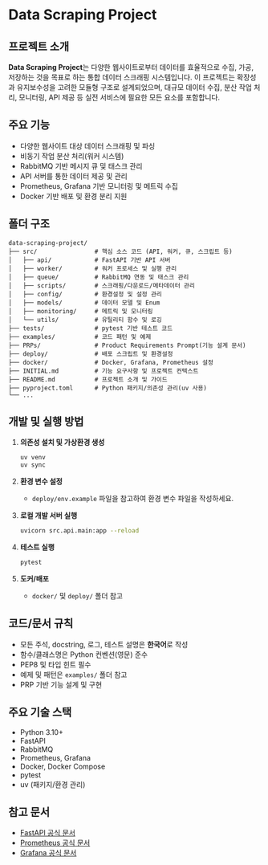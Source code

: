 # Data Scraping Project

## 프로젝트 소개

**Data Scraping Project**는 다양한 웹사이트로부터 데이터를 효율적으로 수집, 가공, 저장하는 것을 목표로 하는 통합 데이터 스크래핑 시스템입니다. 이 프로젝트는 확장성과 유지보수성을 고려한 모듈형 구조로 설계되었으며, 대규모 데이터 수집, 분산 작업 처리, 모니터링, API 제공 등 실전 서비스에 필요한 모든 요소를 포함합니다.

## 주요 기능

- 다양한 웹사이트 대상 데이터 스크래핑 및 파싱
- 비동기 작업 분산 처리(워커 시스템)
- RabbitMQ 기반 메시지 큐 및 태스크 관리
- API 서버를 통한 데이터 제공 및 관리
- Prometheus, Grafana 기반 모니터링 및 메트릭 수집
- Docker 기반 배포 및 환경 분리 지원

## 폴더 구조

```
data-scraping-project/
├── src/                # 핵심 소스 코드 (API, 워커, 큐, 스크립트 등)
│   ├── api/            # FastAPI 기반 API 서버
│   ├── worker/         # 워커 프로세스 및 실행 관리
│   ├── queue/          # RabbitMQ 연동 및 태스크 관리
│   ├── scripts/        # 스크래핑/다운로드/메타데이터 관리
│   ├── config/         # 환경설정 및 설정 관리
│   ├── models/         # 데이터 모델 및 Enum
│   ├── monitoring/     # 메트릭 및 모니터링
│   └── utils/          # 유틸리티 함수 및 로깅
├── tests/              # pytest 기반 테스트 코드
├── examples/           # 코드 패턴 및 예제
├── PRPs/               # Product Requirements Prompt(기능 설계 문서)
├── deploy/             # 배포 스크립트 및 환경설정
├── docker/             # Docker, Grafana, Prometheus 설정
├── INITIAL.md          # 기능 요구사항 및 프로젝트 컨텍스트
├── README.md           # 프로젝트 소개 및 가이드
├── pyproject.toml      # Python 패키지/의존성 관리(uv 사용)
└── ...
```

## 개발 및 실행 방법

1. **의존성 설치 및 가상환경 생성**

   ```bash
   uv venv
   uv sync
   ```

2. **환경 변수 설정**

   - `deploy/env.example` 파일을 참고하여 환경 변수 파일을 작성하세요.

3. **로컬 개발 서버 실행**

   ```bash
   uvicorn src.api.main:app --reload
   ```

4. **테스트 실행**

   ```bash
   pytest
   ```

5. **도커/배포**
   - `docker/` 및 `deploy/` 폴더 참고

## 코드/문서 규칙

- 모든 주석, docstring, 로그, 테스트 설명은 **한국어**로 작성
- 함수/클래스명은 Python 컨벤션(영문) 준수
- PEP8 및 타입 힌트 필수
- 예제 및 패턴은 `examples/` 폴더 참고
- PRP 기반 기능 설계 및 구현

## 주요 기술 스택

- Python 3.10+
- FastAPI
- RabbitMQ
- Prometheus, Grafana
- Docker, Docker Compose
- pytest
- uv (패키지/환경 관리)

## 참고 문서

- [FastAPI 공식 문서](https://fastapi.tiangolo.com/ko/)
- [Prometheus 공식 문서](https://prometheus.io/docs/introduction/overview/)
- [Grafana 공식 문서](https://grafana.com/docs/)
